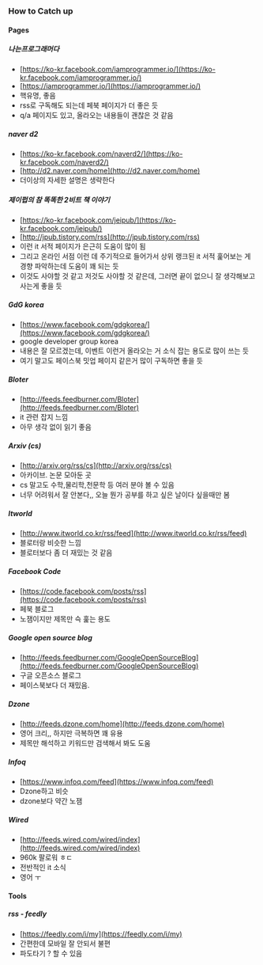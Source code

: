 ### How to Catch up

#### Pages

##### 나는프로그래머다
- [https://ko-kr.facebook.com/iamprogrammer.io/](https://ko-kr.facebook.com/iamprogrammer.io/)
- [https://iamprogrammer.io/](https://iamprogrammer.io/)
- 핵유명, 좋음
- rss로 구독해도 되는데 페북 페이지가 더 좋은 듯
- q/a 페이지도 있고, 올라오는 내용들이 괜찮은 것 같음

##### naver d2
- [https://ko-kr.facebook.com/naverd2/](https://ko-kr.facebook.com/naverd2/)
- [http://d2.naver.com/home](http://d2.naver.com/home)
- 더이상의 자세한 설명은 생략한다


##### 제이펍의 참 똑똑한 2비트 책 이야기
- [https://ko-kr.facebook.com/jeipub/](https://ko-kr.facebook.com/jeipub/)
- [http://jpub.tistory.com/rss](http://jpub.tistory.com/rss)
- 이런 it 서적 페이지가 은근히 도움이 많이 됨
- 그리고 온라인 서점 이런 데 주기적으로 들어가서 상위 랭크된 it 서적 훑어보는 게 경향 파악하는데 도움이 꽤 되는 듯
- 이것도 사야할 것 같고 저것도 사야할 것 같은데, 그러면 끝이 없으니 잘 생각해보고 사는게 좋을 듯

##### GdG korea
- [https://www.facebook.com/gdgkorea/](https://www.facebook.com/gdgkorea/)
- google developer group korea
- 내용은 잘 모르겠는데, 이벤트 이런거 올라오는 거 소식 잡는 용도로 많이 쓰는 듯
- 여기 말고도 페이스북 밋업 페이지 같은거 많이 구독하면 좋을 듯

##### Bloter
- [http://feeds.feedburner.com/Bloter](http://feeds.feedburner.com/Bloter)
- it 관련 잡지 느낌
- 아무 생각 없이 읽기 좋음


##### Arxiv (cs)
- [http://arxiv.org/rss/cs](http://arxiv.org/rss/cs)
- 아카이브. 논문 모아둔 곳
- cs 말고도 수학,물리학,천문학 등 여러 분야 볼 수 있음
- 너무 어려워서 잘 안본다,, 오늘 뭔가 공부를 하고 싶은 날이다 싶을때만 봄


##### Itworld
- [http://www.itworld.co.kr/rss/feed](http://www.itworld.co.kr/rss/feed)
- 블로터랑 비슷한 느낌
- 블로터보다 좀 더 재밌는 것 같음


##### Facebook Code
- [https://code.facebook.com/posts/rss](https://code.facebook.com/posts/rss)
- 페북 블로그
- 노잼이지만 제목만 슥 훑는 용도


##### Google open source blog
- [http://feeds.feedburner.com/GoogleOpenSourceBlog](http://feeds.feedburner.com/GoogleOpenSourceBlog)
- 구글 오픈소스 블로그
- 페이스북보다 더 재밌음. 


##### Dzone
- [http://feeds.dzone.com/home](http://feeds.dzone.com/home)
- 영어 크리,, 하지만 극복하면 꽤 유용
- 제목만 해석하고 키워드만 검색해서 봐도 도움


##### Infoq
- [https://www.infoq.com/feed](https://www.infoq.com/feed)
- Dzone하고 비슷
- dzone보다 약간 노잼


##### Wired
- [http://feeds.wired.com/wired/index](http://feeds.wired.com/wired/index)
- 960k 팔로워 ㅎㄷ
- 전반적인 it 소식
- 영어 ㅜ


#### Tools

##### rss - feedly
- [https://feedly.com/i/my](https://feedly.com/i/my)
- 간편한데 모바일 잘 안되서 불편
- 파도타기 ? 할 수 있음
